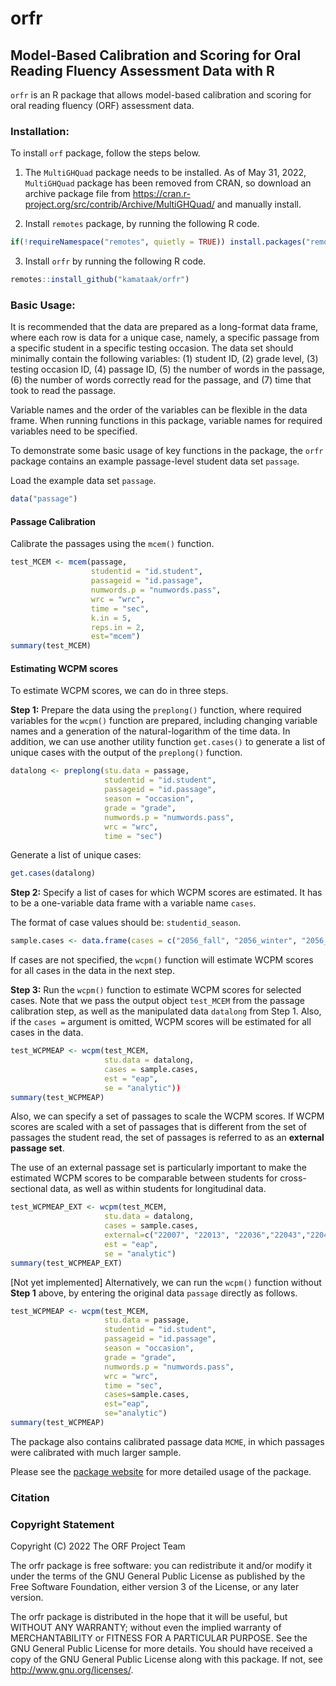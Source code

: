 orfr
================

## Model-Based Calibration and Scoring for Oral Reading Fluency Assessment Data with R

`orfr` is an R package that allows model-based calibration and scoring
for oral reading fluency (ORF) assessment data.

### Installation:

To install `orf` package, follow the steps below.

1.  The `MultiGHQuad` package needs to be installed. As of May 31, 2022,
    `MultiGHQuad` package has been removed from CRAN, so download an
    archive package file from
    <https://cran.r-project.org/src/contrib/Archive/MultiGHQuad/> and
    manually install.

2.  Install `remotes` package, by running the following R code.

``` r
if(!requireNamespace("remotes", quietly = TRUE)) install.packages("remotes")
```

3.  Install `orfr` by running the following R code.

``` r
remotes::install_github("kamataak/orfr")
```

### Basic Usage:

It is recommended that the data are prepared as a long-format data
frame, where each row is data for a unique case, namely, a specific
passage from a specific student in a specific testing occasion. The data
set should minimally contain the following variables: (1) student ID,
(2) grade level, (3) testing occasion ID, (4) passage ID, (5) the number
of words in the passage, (6) the number of words correctly read for the
passage, and (7) time that took to read the passage.

Variable names and the order of the variables can be flexible in the
data frame. When running functions in this package, variable names for
required variables need to be specified.

To demonstrate some basic usage of key functions in the package, the
`orfr` package contains an example passage-level student data set
`passage`.

Load the example data set `passage`.

``` r
data("passage")
```

#### Passage Calibration

Calibrate the passages using the `mcem()` function.

``` r
test_MCEM <- mcem(passage,
                  studentid = "id.student",
                  passageid = "id.passage",
                  numwords.p = "numwords.pass",
                  wrc = "wrc",
                  time = "sec",
                  k.in = 5,
                  reps.in = 2,
                  est="mcem")
summary(test_MCEM)
```

#### Estimating WCPM scores

To estimate WCPM scores, we can do in three steps.

**Step 1:** Prepare the data using the `preplong()` function, where
required variables for the `wcpm()` function are prepared, including
changing variable names and a generation of the natural-logarithm of the
time data. In addition, we can use another utility function
`get.cases()` to generate a list of unique cases with the output of the
`preplong()` function.

``` r
datalong <- preplong(stu.data = passage,
                     studentid = "id.student",
                     passageid = "id.passage",
                     season = "occasion",
                     grade = "grade",
                     numwords.p = "numwords.pass",
                     wrc = "wrc",
                     time = "sec")
```

Generate a list of unique cases:

``` r
get.cases(datalong)
```

**Step 2:** Specify a list of cases for which WCPM scores are estimated.
It has to be a one-variable data frame with a variable name `cases`.

The format of case values should be: `studentid_season`.

``` r
sample.cases <- data.frame(cases = c("2056_fall", "2056_winter", "2056_spring"))
```

If cases are not specified, the `wcpm()` function will estimate WCPM
scores for all cases in the data in the next step.

**Step 3:** Run the `wcpm()` function to estimate WCPM scores for
selected cases. Note that we pass the output object `test_MCEM` from the
passage calibration step, as well as the manipulated data `datalong`
from Step 1. Also, if the `cases =` argument is omitted, WCPM scores
will be estimated for all cases in the data.

``` r
test_WCPMEAP <- wcpm(test_MCEM, 
                     stu.data = datalong,
                     cases = sample.cases, 
                     est = "eap", 
                     se = "analytic"))
summary(test_WCPMEAP)
```

Also, we can specify a set of passages to scale the WCPM scores. If WCPM
scores are scaled with a set of passages that is different from the set
of passages the student read, the set of passages is referred to as an
**external passage set**.

The use of an external passage set is particularly important to make the
estimated WCPM scores to be comparable between students for
cross-sectional data, as well as within students for longitudinal data.

``` r
test_WCPMEAP_EXT <- wcpm(test_MCEM, 
                     stu.data = datalong,
                     cases = sample.cases, 
                     external=c("22007", "22013", "22036","22043","22048","22079"),
                     est = "eap", 
                     se = "analytic")
summary(test_WCPMEAP_EXT)
```

\[Not yet implemented\] Alternatively, we can run the `wcpm()` function
without **Step 1** above, by entering the original data `passage`
directly as follows.

``` r
test_WCPMEAP <- wcpm(test_MCEM, 
                     stu.data = passage,
                     studentid = "id.student",
                     passageid = "id.passage",
                     season = "occasion",
                     grade = "grade",
                     numwords.p = "numwords.pass",
                     wrc = "wrc",
                     time = "sec",
                     cases=sample.cases, 
                     est="eap", 
                     se="analytic")
summary(test_WCPMEAP)
```

The package also contains calibrated passage data `MCME`, in which
passages were calibrated with much larger sample.

Please see the [package website](https://kamataak.github.io/orfr/) for
more detailed usage of the package.

### Citation

### Copyright Statement

Copyright (C) 2022 The ORF Project Team

The orfr package is free software: you can redistribute it and/or modify
it under the terms of the GNU General Public License as published by the
Free Software Foundation, either version 3 of the License, or any later
version.

The orfr package is distributed in the hope that it will be useful, but
WITHOUT ANY WARRANTY; without even the implied warranty of
MERCHANTABILITY or FITNESS FOR A PARTICULAR PURPOSE. See the GNU General
Public License for more details. You should have received a copy of the
GNU General Public License along with this package. If not, see
<http://www.gnu.org/licenses/>.
